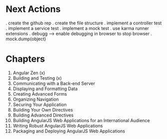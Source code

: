 Next Actions
==========================================================================================
. create the github rep
. create the file structure
. implement a controller test 
. implement a service test
. implement a mock test
. use karma runner extensions
. debugg --> enable debugging in browser to stop browser
. mock.dump(object)

Chapters
==========================================================================================
1. Angular Zen (x)
2. Building and Testing (x)
3. Communicating with a Back-end Server
4. Displaying and Formatting Data
5. Creating Advanced Forms
6. Organizing Navigation
7. Securing Your Application
8. Building Your Own Directives
9. Building Advanced Directives
10. Building AngularJS Web Applications for an International Audience
11. Writing Robust AngularJS Web Applications
12. Packaging and Deploying AngularJS Web Applications
